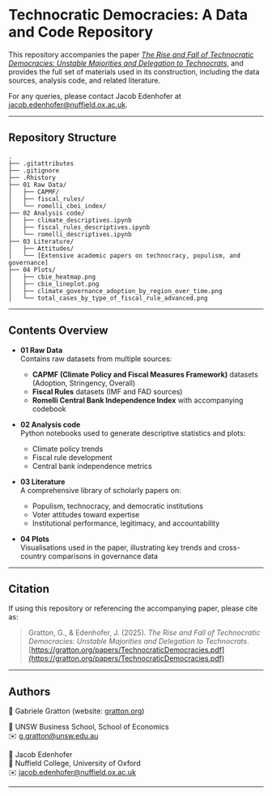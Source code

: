 # Technocratic Democracies: A Data and Code Repository

This repository accompanies the paper [_The Rise and Fall of Technocratic Democracies: Unstable Majorities and Delegation to Technocrats_](https://gratton.org/papers/TechnocraticDemocracies.pdf), and provides the full set of materials used in its construction, including the data sources, analysis code, and related literature. 

For any queries, please contact Jacob Edenhofer at [jacob.edenhofer@nuffield.ox.ac.uk](mailto:jacob.edenhofer@nuffield.ox.ac.uk).

---

## Repository Structure

```text
.
├── .gitattributes
├── .gitignore
├── .Rhistory
├── 01 Raw Data/
│   ├── CAPMF/
│   ├── fiscal_rules/
│   └── romelli_cbei_index/
├── 02 Analysis code/
│   ├── climate_descriptives.ipynb
│   ├── fiscal_rules_descriptives.ipynb
│   └── romelli_descriptives.ipynb
├── 03 Literature/
│   ├── Attitudes/
│   └── [Extensive academic papers on technocracy, populism, and governance]
├── 04 Plots/
│   ├── cbie_heatmap.png
│   ├── cbie_lineplot.png
│   ├── climate_governance_adoption_by_region_over_time.png
│   └── total_cases_by_type_of_fiscal_rule_advanced.png
```

---

## Contents Overview

- **01 Raw Data**  
  Contains raw datasets from multiple sources:
  - **CAPMF (Climate Policy and Fiscal Measures Framework)** datasets (Adoption, Stringency, Overall)
  - **Fiscal Rules** datasets (IMF and FAD sources)
  - **Romelli Central Bank Independence Index** with accompanying codebook

- **02 Analysis code**  
  Python notebooks used to generate descriptive statistics and plots:
  - Climate policy trends
  - Fiscal rule development
  - Central bank independence metrics

- **03 Literature**  
  A comprehensive library of scholarly papers on:
  - Populism, technocracy, and democratic institutions
  - Voter attitudes toward expertise
  - Institutional performance, legitimacy, and accountability

- **04 Plots**  
  Visualisations used in the paper, illustrating key trends and cross-country comparisons in governance data

---

## Citation

If using this repository or referencing the accompanying paper, please cite as:

> Gratton, G., & Edenhofer, J. (2025). *The Rise and Fall of Technocratic Democracies: Unstable Majorities and Delegation to Technocrats*. [https://gratton.org/papers/TechnocraticDemocracies.pdf](https://gratton.org/papers/TechnocraticDemocracies.pdf)

---

## Authors

📧 Gabriele Gratton (website: [gratton.org](https://gratton.org/))

📍 UNSW Business School, School of Economics  
✉️ [g.gratton@unsw.edu.au](mailto:g.gratton@unsw.edu.au)



📧 Jacob Edenhofer  
📍 Nuffield College, University of Oxford  
✉️ [jacob.edenhofer@nuffield.ox.ac.uk](mailto:jacob.edenhofer@nuffield.ox.ac.uk)

---
